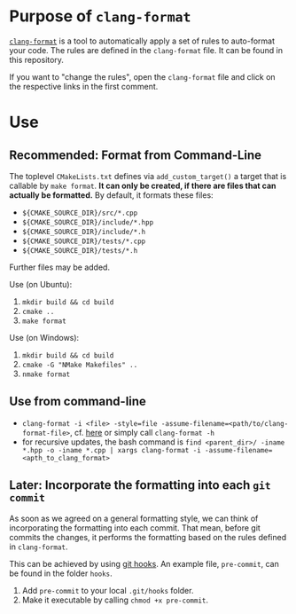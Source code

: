 # Purpose of `clang-format`

[`clang-format`](https://dev.to/sandordargo/how-to-automatically-format-your-c-code-regardless-the-ide-you-use-2pm2) is a tool to automatically apply a set of rules to auto-format your code. The rules are defined in the `clang-format` file. It can be found in this repository.

If you want to "change the rules", open the `clang-format` file and click on the respective links in the first comment.

# Use

## Recommended: Format from Command-Line

The toplevel `CMakeLists.txt` defines via `add_custom_target()` a target that is callable by `make format`. **It can only be created, if there are files that can actually be formatted.** By default, it formats these files:

- `${CMAKE_SOURCE_DIR}/src/*.cpp`
- `${CMAKE_SOURCE_DIR}/include/*.hpp`
- `${CMAKE_SOURCE_DIR}/include/*.h`
- `${CMAKE_SOURCE_DIR}/tests/*.cpp`
- `${CMAKE_SOURCE_DIR}/tests/*.h`

Further files may be added.

Use (on Ubuntu): 

1. `mkdir build && cd build`
2. `cmake .. `
3. `make format`

Use (on Windows):

1. `mkdir build && cd build `
2. `cmake -G "NMake Makefiles" ..`
3. `nmake format`
   
## Use from command-line

- `clang-format -i <file> -style=file -assume-filename=<path/to/clang-format-file>`, cf. [here](https://clang.llvm.org/docs/ClangFormat.html) or simply call `clang-format -h`
- for recursive updates, the bash command is `find <parent_dir>/ -iname *.hpp -o -iname *.cpp | xargs clang-format -i -assume-filename=<apth_to_clang_format>`

## Later: Incorporate the formatting into each `git commit`

As soon as we agreed on a general formatting style, we can think of incorporating the formatting into each commit. That mean, before git commits the changes, it performs the formatting based on the rules defined in `clang-format`.
  
This can be achieved by using [git hooks](https://git-scm.com/book/en/v2/Customizing-Git-Git-Hooks).
An example file, `pre-commit`, can be found in the folder `hooks`. 

1. Add `pre-commit` to your local `.git/hooks` folder.
2. Make it executable by calling `chmod +x pre-commit`.
